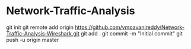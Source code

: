 # Network-Traffic-Analysis
git init
git remote add origin https://github.com/vmpavanireddy/Network-Traffic-Analysis-Wireshark.git
git add .
git commit -m "Initial commit"
git push -u origin master
